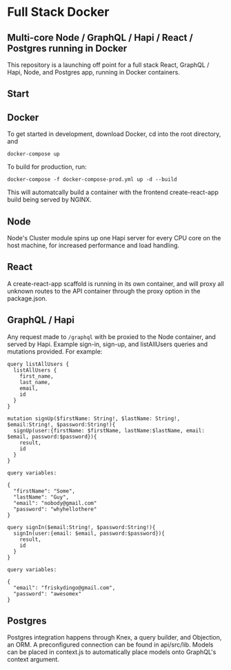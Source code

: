 # Full Stack Docker

## Multi-core Node / GraphQL / Hapi / React / Postgres running in Docker

This repository is a launching off point for a full stack React, GraphQL / Hapi, Node, and Postgres app, running in Docker containers.

## Start

## Docker

To get started in development, download Docker, cd into the root directory, and

```
docker-compose up
```

To build for production, run:

```
docker-compose -f docker-compose-prod.yml up -d --build
```

This will automatcally build a container with the frontend create-react-app build being served by NGINX.

## Node

Node's Cluster module spins up one Hapi server for every CPU core on the host machine, for increased performance and load handling.

## React

A create-react-app scaffold is running in its own container, and will proxy all unknown routes to the API container through the proxy option in the package.json.

## GraphQL / Hapi

Any request made to `/graphql` with be proxied to the Node container, and served by Hapi. Example sign-in, sign-up, and listAllUsers queries and mutations provided. For example:

```
query listAllUsers {
  listAllUsers {
    first_name,
    last_name,
    email,
    id
  }
}
```

```
mutation signUp($firstName: String!, $lastName: String!, $email:String!, $password:String!){
  signUp(user:{firstName: $firstName, lastName:$lastName, email: $email, password:$password}){
    result,
    id
  }
}

query variables:

{
  "firstName": "Some",
  "lastName": "Guy",
  "email": "nobody@gmail.com"
  "password": "whyhellothere"
}
```

```
query signIn($email:String!, $password:String!){
  signIn(user:{email: $email, password:$password}){
    result,
    id
  }
}

query variables:

{
  "email": "friskydingo@gmail.com",
  "password": "awesomex"
}
```

## Postgres

Postgres integration happens through Knex, a query builder, and Objection, an ORM. A preconfigured connection can be found in api/src/lib. Models can be placed in context.js to automatically place models onto GraphQL's context argument.
